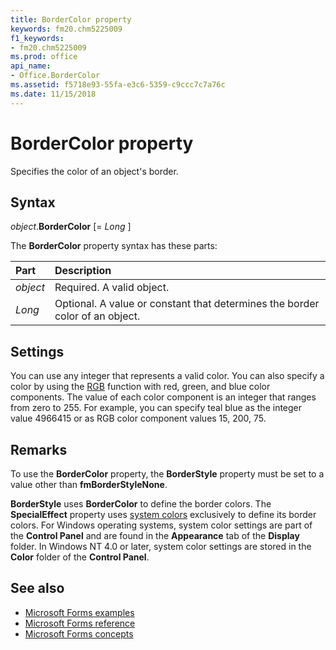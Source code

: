 ```yaml
---
title: BorderColor property
keywords: fm20.chm5225009
f1_keywords:
- fm20.chm5225009
ms.prod: office
api_name:
- Office.BorderColor
ms.assetid: f5718e93-55fa-e3c6-5359-c9ccc7c7a76c
ms.date: 11/15/2018
---
```



# BorderColor property

Specifies the color of an object's border.

## Syntax

_object_.**BorderColor** [= _Long_ ]

The **BorderColor** property syntax has these parts:

|Part|Description|
|:-----|:-----|
| _object_|Required. A valid object.|
| _Long_|Optional. A value or constant that determines the border color of an object.|

## Settings

You can use any integer that represents a valid color. You can also specify a color by using the [RGB](../../Glossary/glossary-vba.md#rgb) function with red, green, and blue color components. The value of each color component is an integer that ranges from zero to 255. For example, you can specify teal blue as the integer value 4966415 or as RGB color component values 15, 200, 75.

## Remarks

To use the **BorderColor** property, the **BorderStyle** property must be set to a value other than **fmBorderStyleNone**.

**BorderStyle** uses **BorderColor** to define the border colors. The **SpecialEffect** property uses [system colors](../../Glossary/glossary-vba.md#system-colors) exclusively to define its border colors. For Windows operating systems, system color settings are part of the **Control Panel** and are found in the **Appearance** tab of the **Display** folder. In Windows NT 4.0 or later, system color settings are stored in the **Color** folder of the **Control Panel**.

## See also

- [Microsoft Forms examples](examples-microsoft-forms.md)
- [Microsoft Forms reference](reference-microsoft-forms.md)
- [Microsoft Forms concepts](concepts-microsoft-forms.md)